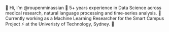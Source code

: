 👋 Hi, I’m @roupenminassian
👀 5+ years experience in Data Science across medical research, natural language processing and time-series analysis.
🧠 Currently working as a Machine Learning Researcher for the Smart Campus Project ⚡️ at the Univeristy of Technology, Sydney. 🌱
